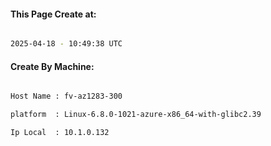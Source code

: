 
   
#### This Page Create at:

```bash

2025-04-18 - 10:49:38 UTC

```

#### Create By Machine:

```bash

Host Name : fv-az1283-300

platform  : Linux-6.8.0-1021-azure-x86_64-with-glibc2.39

Ip Local  : 10.1.0.132

```

